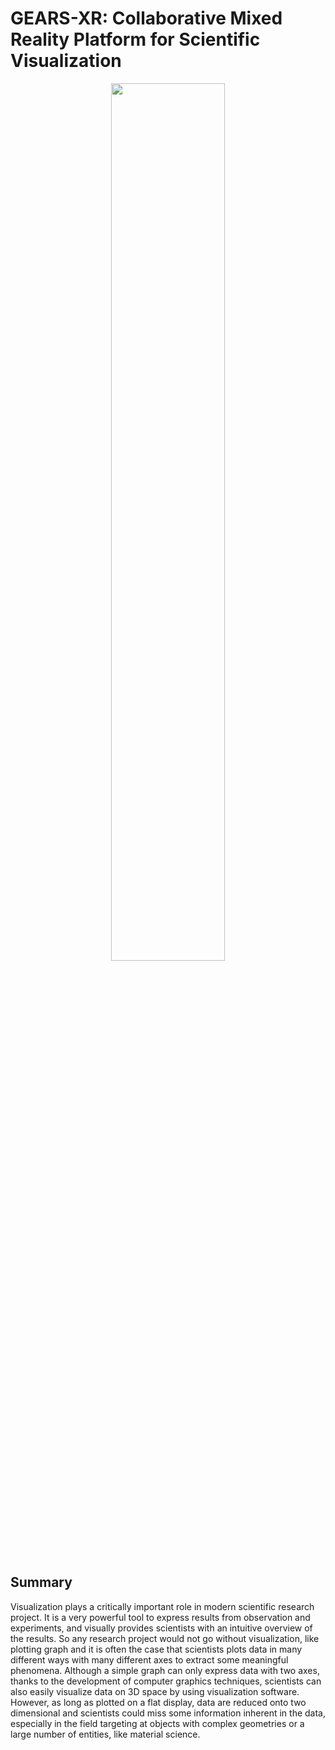 # GEARS-XR: Collaborative Mixed Reality Platform for Scientific Visualization

<div align="center">
  <img src="" width=60%><br><br>
</div>


## Summary
Visualization plays a critically important role in modern scientific research project. It is a very powerful tool to express results from observation and experiments, and visually provides scientists with an intuitive overview of the results. So any research project would not go without visualization, like plotting graph and it is often the case that scientists plots data in many different ways with many different axes to extract some meaningful phenomena. Although a simple graph can only express data with two axes, thanks to the development of computer graphics techniques, scientists can also easily visualize data on 3D space by using visualization software. However, as long as plotted on a flat display, data are reduced onto two dimensional and scientists could miss some information inherent in the data, especially in the field targeting at objects with complex geometries or a large number of entities, like material science.
